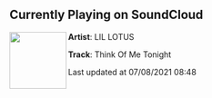 ## Currently Playing on SoundCloud

[<img align="left" width="100" src="https://i1.sndcdn.com/artworks-BWHCgiROfo3S-0-t500x500.png">](https://soundcloud.com/lilxlotus/think-of-me-tonight)

**Artist**: LIL LOTUS 

**Track**: Think Of Me Tonight

Last updated at 07/08/2021 08:48
